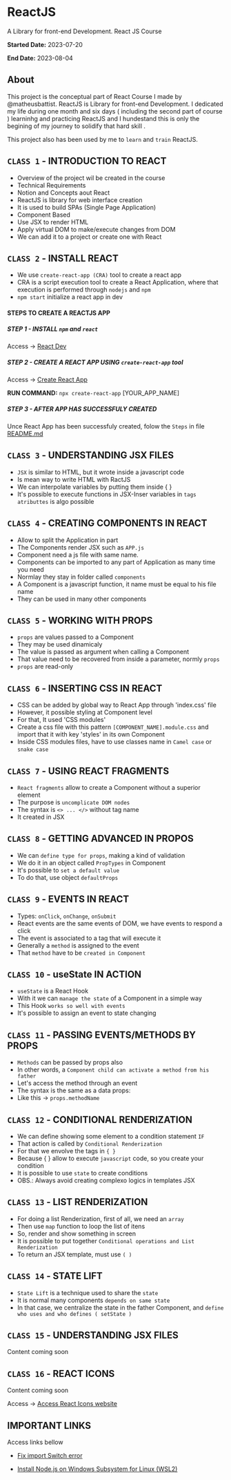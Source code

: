 # ReactJS 
  A Library for front-end Development. 
  React JS Course


**Started Date:** 2023-07-20

**End Date:** 2023-08-04

## About
This project is the conceptual part of React Course I made by @matheusbattist.
ReactJS is Library for front-end Development. 
I dedicated my life during one month and six days ( including the second part of course ) learninhg and practicing ReactJS and I hundestand this is only the begining of my journey to solidify that hard skill .

This project also has been used by me to  `learn` and  `train` ReactJS. 


## `CLASS 1` - INTRODUCTION TO REACT
  - Overview of the project wil be created in the course
  - Technical Requirements
  - Notion and Concepts aout React
  - ReactJS is library for web interface creation
  - It is used to build SPAs (Single Page Application)
  - Component Based
  - Use JSX to render HTML
  - Apply virtual DOM to make/execute changes from DOM
  - We can add it to a project or create one with React

## `CLASS 2` - INSTALL REACT
  - We use `create-react-app (CRA)`  tool to create a react app
  - CRA is a script execution tool to create a React Application, where that execution is performed through `nodejs`  and  `npm`
  - `npm start` initialize a react app in dev

#### STEPS TO CREATE A REACTJS APP

##### STEP 1 - INSTALL `npm` and `react`
Access -> [React Dev](https://react.dev/)

##### STEP 2 - CREATE A REACT APP USING `create-react-app` tool
Access -> [Create React App](https://create-react-app.dev)

**RUN COMMAND:**  `npx create-react-app` [YOUR_APP_NAME]
    
##### STEP 3 - AFTER APP HAS SUCCESSFULY CREATED
  Unce React App has been successfuly created, folow the `Steps` in file 
  [README.md](https://github.com/idelfrides/LearningReactJS/blob/main/README.md)
  

## `CLASS 3` - UNDERSTANDING JSX FILES  

  - `JSX` is similar to HTML, but it wrote inside a javascript code
  - Is mean way to write HTML with RactJS
  - We can interpolate variables by putting them inside { }
  - It's possible to execute functions in JSX-Inser variables in `tags atributtes` is algo possible


## `CLASS 4` - CREATING COMPONENTS IN REACT  

  - Allow to split the Application in part
  - The Components render JSX such as `APP.js`
  - Component need a js file with same name. 
  - Components can be imported to any part of Application as many time you need
  - Normlay they stay in folder called  `components`
  - A Component is a javascript function, it name must be equal to his file name
  - They can be used in many other components

## `CLASS 5` - WORKING WITH PROPS  

  - `props` are values passed to a Component
  - They may be used dinamicaly
  - The value is passed as argument when calling a Component
  - That value need to be recovered from inside a parameter, normly `props`
  - `props` are read-only
  

## `CLASS 6` - INSERTING CSS IN REACT  
  - CSS can be added by global way to React App through 'index.css' file
  - However, it possible styling at Component level
  - For that, It used 'CSS modules'
  - Create a css file with this pattern `[COMPONENT_NAME].module.css` and import  that it with key 'styles' in its own Component
  - Inside CSS modules files, have to use classes name in `Camel case` or `snake case`


## `CLASS 7` - USING REACT FRAGMENTS  

  - `React fragments` allow to create a Component without a superior element
  - The purpose is `uncomplicate DOM nodes`
  - The syntax is `<> ... </>` without tag name
  - It created in JSX


## `CLASS 8` - GETTING ADVANCED IN PROPOS  

  - We can `define type for props`, making a kind of validation
  - We do it in an object called `PropTypes` in Component
  - It's possible to `set a default value`
  - To do that, use object `defaultProps`
  

## `CLASS 9` - EVENTS IN REACT 

  - Types: `onClick`, `onChange`, `onSubmit`
  - React events are the same events of DOM, we have events to respond a click
  - The event is associated to a tag that will execute it
  - Generally a `method` is assigned to the event
  - That `method` have to be `created in Component` 
  
  
  ## `CLASS 10` - useState IN ACTION  

  - `useState` is a React Hook
  - With it we can `manage the state` of a Component in a simple way
  - This Hook `works so well with events`
  - It's possible to assign an event to state changing
  

## `CLASS 11` - PASSING EVENTS/METHODS BY PROPS  

  - `Methods` can be passed by props also
  - In other words, a `Component child can activate a method from his father`
  - Let's access the method through an event
  - The syntax is the same as a data props:
  - Like this -> `props.methodName`


## `CLASS 12` - CONDITIONAL RENDERIZATION  

  - We can define showing some element to a condition statement `IF`
  - That action is called by `Conditional Renderization`
  - For that we envolve the tags in `{ }`
  - Because { } allow to execute `javascript` code, so you create your condition
  - It is possible to use `state` to create conditions
  - OBS.: Always avoid creating complexo logics in templates JSX
  

## `CLASS 13` - LIST RENDERIZATION  

  - For doing a list Renderization, first of all, we need an `array`
  - Then use `map` function to loop the list of itens
  - So, render and show something in screen
  - It is possible to put together `Conditional operations and List Renderization`
  - To return an JSX template, must use `( )`
  

## `CLASS 14` - STATE LIFT  

  - `State Lift` is a technique used to share the `state`
  - It is normal many components `depends on same state`
  - In that case, we centralize the state in the father Component, and `define who uses and who defines ( setState )`
  


## `CLASS 15` - UNDERSTANDING JSX FILES  

  Content coming soon

## `CLASS 16` - REACT ICONS

  Content coming soon

  Access -> [Access React Icons website](https://react-icons.github.io/react-icons/)


## IMPORTANT LINKS
  Access links bellow
  
- [Fix import Switch error](https://kinsta.com/knowledgebase/attempted-import-error-switch-is-not-exported-from-react-router-dom/)

- [Install Node.js on Windows Subsystem for Linux (WSL2)](https://learn.microsoft.com/en-us/windows/dev-environment/javascript/nodejs-on-wsl)
